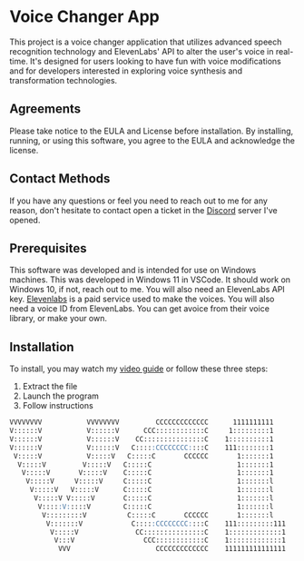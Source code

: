 # Voice Changer App

This project is a voice changer application that utilizes advanced speech recognition technology and ElevenLabs' API to alter the user's voice in real-time. It's designed for users looking to have fun with voice modifications and for developers interested in exploring voice synthesis and transformation technologies.

## Agreements

Please take notice to the EULA and License before installation. By installing, running, or using this software, you agree to the EULA and acknowledge the license.

## Contact Methods

If you have any questions or feel you need to reach out to me for any reason, don't hesitate to contact open a ticket in the [Discord](https://discord.gg/5QP6X3S5fq) server I've opened.

## Prerequisites

This software was developed and is intended for use on Windows machines. This was developed in Windows 11 in VSCode. It should work on Windows 10, if not, reach out to me. You will also need an ElevenLabs API key. [Elevenlabs](https://elevenlabs.io) is a paid service used to make the voices. You will also need a voice ID from ElevenLabs. You can get avoice from their voice library, or make your own.

## Installation

To install, you may watch my [video guide](https://Olavorw.media/vc1install) or follow these three steps:
1. Extract the file
2. Launch the program
3. Follow instructions

```md
VVVVVVVV           VVVVVVVV         CCCCCCCCCCCCC      1111111111   
V::::::V           V::::::V      CCC::::::::::::C     1:::::::::1   
V::::::V           V::::::V    CC:::::::::::::::C    1::::::::::1   
V::::::V           V::::::V   C:::::CCCCCCCC::::C    111::::::::1   
 V:::::V           V:::::V   C:::::C       CCCCCC       1:::::::1   
  V:::::V         V:::::V   C:::::C                     1:::::::1   
   V:::::V       V:::::V    C:::::C                     1:::::::1   
    V:::::V     V:::::V     C:::::C                     1:::::::l   
     V:::::V   V:::::V      C:::::C                     1:::::::l   
      V:::::V V:::::V       C:::::C                     1:::::::l   
       V:::::V:::::V        C:::::C                     1:::::::l   
        V:::::::::V          C:::::C       CCCCCC       1:::::::l   
         V:::::::V            C:::::CCCCCCCC::::C    111:::::::::111
          V:::::V              CC:::::::::::::::C    1:::::::::::::1
           V:::V                 CCC::::::::::::C    1:::::::::::::1
            VVV                     CCCCCCCCCCCCC    111111111111111
```